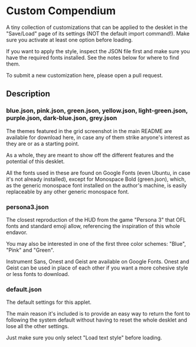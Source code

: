 # Custom Compendium

A tiny collection of customizations that can be applied to the desklet
in the "Save/Load" page of its settings (NOT the default import command!).
Make sure you activate at least one option before loading.

If you want to apply the style, inspect the JSON file first and make sure
you have the required fonts installed. See the notes below for where to find them.

To submit a new customization here, please open a pull request.

## Description

### blue.json, pink.json, green.json, yellow.json, light-green.json, purple.json, dark-blue.json, grey.json

The themes featured in the grid screenshot in the main README are available
for download here, in case any of them strike anyone's interest as they are
or as a starting point.

As a whole, they are meant to show off the different features and the potential
of this desklet.

All the fonts used in these are found on Google Fonts (even Ubuntu, in case
it's not already installed), except for Monospace Bold (green.json),
which, as the generic monospace font installed on the author's machine,
is easily replaceable by any other generic monospace font.

### persona3.json

The closest reproduction of the HUD from the game "Persona 3" that OFL fonts
and standard emoji allow, referencing the inspiration of this whole endavor.

You may also be interested in one of the first three color schemes:
"Blue", "Pink" and "Green".

Instrument Sans, Onest and Geist are available on Google Fonts.
Onest and Geist can be used in place of each other if you want
a more cohesive style or less fonts to download.

### default.json

The default settings for this applet.

The main reason it's included is to provide an easy way to return the font
to following the system default without having to reset the whole desklet
and lose all the other settings.

Just make sure you only select "Load text style" before loading.
